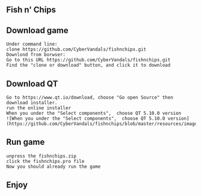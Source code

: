 ## Fish n' Chips

## Download game
	Under command line:
	clone https://github.com/CyberVandals/fishnchips.git
	Downlond from borwser:
	Go to this URL https://github.com/CyberVandals/fishnchips.git
	Find the "clone or download" button, and click it to download

## Download QT
	Go to https://www.qt.io/download, choose "Go open Source" then download installer.
	run the online installer
	When you under the "Select components",  choose QT 5.10.0 version
	![When you under the "Select components",  choose QT 5.10.0 version](https://github.com/CyberVandals/fishnchips/blob/master/resources/images/QT_Version.png)

## Run game
	unpress the fishnchips.zip 
	click the fishnchips.pro file
	Now you should already run the game

## Enjoy